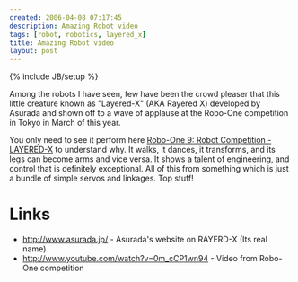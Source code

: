 ```yaml
---
created: 2006-04-08 07:17:45
description: Amazing Robot video
tags: [robot, robotics, layered_x]
title: Amazing Robot video
layout: post
---
```

{% include JB/setup %}

Among the robots I have seen, few have been the crowd pleaser that this little creature known as "Layered-X" (AKA Rayered X) developed by Asurada and shown off to a wave of applause at the Robo-One competition in Tokyo in March of this year.

You only need to see it perform here <a href="http://www.youtube.com/watch?v=0m_cCP1wn94">Robo-One 9: Robot Competition - LAYERED-X</a> to understand why. It walks, it dances, it transforms, and its legs can become arms and vice versa. It shows a talent of engineering, and control that is definitely exceptional. All of this from something which is just a bundle of simple servos and linkages. Top stuff!

# Links

* <a href="http://www.asurada.jp/">http://www.asurada.jp/</a> - Asurada's website on RAYERD-X (Its real name)
* <a href="http://www.youtube.com/watch?v=0m_cCP1wn94">http://www.youtube.com/watch?v=0m_cCP1wn94</a> - Video from Robo-One competition
 